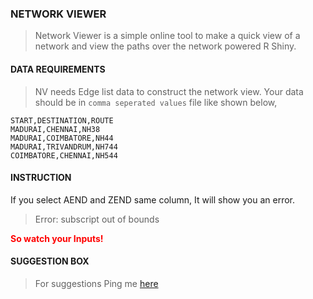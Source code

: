 ### <b>NETWORK VIEWER</b>

> Network Viewer is a simple online tool to make a quick view of a network and view the paths over the network powered R Shiny.

#### <b>DATA REQUIREMENTS</b>

> NV needs Edge list data to construct the network view. Your data should be in `comma seperated values` file like shown below,

```text
START,DESTINATION,ROUTE
MADURAI,CHENNAI,NH38
MADURAI,COIMBATORE,NH44
MADURAI,TRIVANDRUM,NH744
COIMBATORE,CHENNAI,NH544
```


#### <b>INSTRUCTION</b>

If you select AEND and ZEND same column, It will show you an error.

> Error: subscript out of bounds

<b><font color="red">So watch your Inputs!</font></b>


#### <b> SUGGESTION BOX </b>

> For suggestions Ping me [here](https://bhanuchander210.github.io)